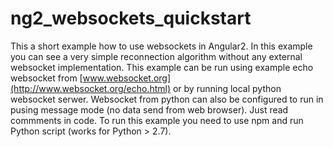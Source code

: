 # ng2_websockets_quickstart
This a short example how to use websockets in Angular2. In this example you can see a very simple reconnection algorithm without any external websocket implementation. This example can be run using example echo websocket from [www.websocket.org](http://www.websocket.org/echo.html) or by running local python websocket serwer. Websocket from python can also be configured to run in pusing message mode (no data send from web browser). Just read commments in code. To run this example you need to use npm and run Python script (works for Python > 2.7).
